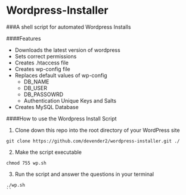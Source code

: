 Wordpress-Installer
===================

###A shell script for automated Wordpress Installs

####Features
* Downloads the latest version of wordpress
* Sets correct permissions
* Creates .htaccess file
* Creates wp-config file
* Replaces default values of wp-config
  *  DB_NAME
  * DB_USER
  * DB_PASSOWRD
  * Authentication Unique Keys and Salts
* Creates MySQL Database

####How to use the Wordpress Install Script
1. Clone down this repo into the root directory of your WordPress site
```Shell
git clone https://github.com/devender2/wordpress-installer.git ./
```
2. Make the script executable
```Shell
chmod 755 wp.sh
```
3. Run the script and answer the questions in your terminal
```Shell
./wp.sh
``
